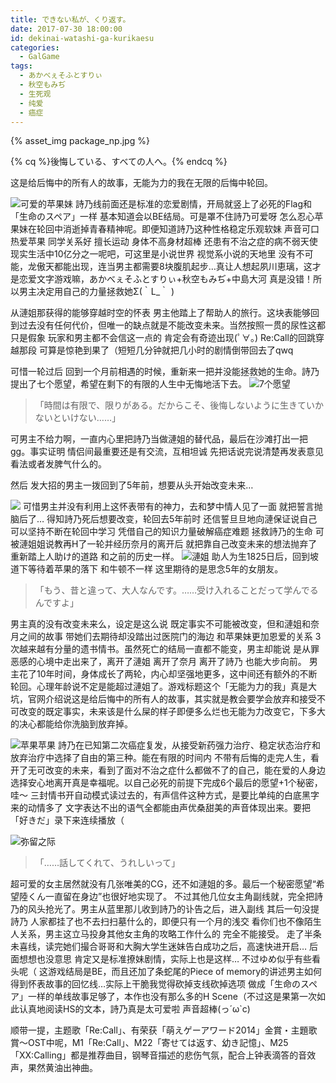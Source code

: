 ```yaml
---
title: できない私が、くり返す。
date: 2017-07-30 18:00:00
id: dekinai-watashi-ga-kurikaesu
categories:
  - GalGame
tags:
  - あかべぇそふとすりぃ
  - 秋空もみぢ
  - 生死观
  - 纯爱
  - 癌症
---
```

{% asset_img package_np.jpg %}

{% cq %}後悔している、すべての人へ。{% endcq %}

这是给后悔中的所有人的故事，无能为力的我在无限的后悔中轮回。
<!--more-->
![可爱的苹果妹](hondawhr191.jpg)
詩乃线前面还是标准的恋爱剧情，开局就竖上了必死的Flag和「生命のスペア」一样 基本知道会以BE结局。可是罩不住詩乃可爱呀 怎么忍心苹果妹在轮回中消逝掉青春精神呢。即便知道詩乃这种性格稳定乐观软妹 声音可口 热爱苹果 同学关系好 擅长运动 身体不高身材超棒 还患有不治之症的病不弱天使 现实生活中10亿分之一呢吧，可这里是小说世界 视觉系小说的天地里 没有不可能，龙傲天都能出现，连当男主都需要8块腹肌起步…真让人想起夙川恵璃，这才是恋爱文字游戏嘛，あかべぇそふとすりぃ+秋空もみぢ+中島大河 真是没错！所以男主决定用自己的力量拯救她Σ(｀L_｀ )

从漣姐那获得的能够穿越时空的怀表 男主他踏上了帮助人的旅行。这块表能够回到过去没有任何代价，但唯一的缺点就是不能改变未来。当然按照一贯的尿性这都只是假象 玩家和男主都不会信这一点的 肯定会有奇迹出现(ﾟ∀。)
Re:Call的回跳穿越那段 可算是惊艳到果了（短短几分钟就把几小时的剧情倒带回去了qwq

可惜一轮过后 回到一个月前相遇的时候，重新来一把并没能拯救她的生命。詩乃提出了七个愿望，希望在剩下的有限的人生中无悔地活下去。
![7个愿望](20170728231231.jpg)
> 「時間は有限で、限りがある。だからこそ、後悔しないように生きていかないといけない……」

可男主不给力啊，一直内心里把詩乃当做漣姐的替代品，最后在沙滩打出一把gg。事实证明 情侣间最重要还是有交流，互相坦诚 先把话说完说清楚再发表意见看法或者发脾气什么的。

然后 发大招的男主一拨回到了5年前，想要从头开始改变未来…

![](hondawhr144.jpg)
可惜男主并没有利用上这怀表带有的神力，去和梦中情人见了一面 就把誓言抛脑后了…
得知詩乃死后想要改变，轮回去5年前时 还信誓旦旦地向漣保证说自己可以坚持不断在轮回中学习 凭借自己的知识力量破解癌症难题 拯救詩乃的生命 可被漣姐姐说教再H了一轮并经历奈月的离开后 就把靠自己改变未来的想法抛弃了 重新踏上人助け的道路 和之前的历史一样。
![漣姐](hondawhr153.jpg)
助人为生1825日后，回到坡道下等待着苹果的落下 和牛顿不一样 这里期待的是思念5年的女朋友。

> 「もう、昔と違って、大人なんです。……受け入れることだって学んでるんですよ」

男主真的没有改变未来么，设定是这么说 既定事实不可能被改变，但和漣姐和奈月之间的故事 带她们去期待却没踏出过医院门的海边 和苹果妹更加恩爱的关系 3次越来越有分量的遗书情书。虽然死亡的结局一直都不能变，男主却能说 是从罪恶感的心境中走出来了，离开了漣姐 离开了奈月 离开了詩乃 也能大步向前。
男主花了10年时间，身体成长了两轮，内心却坚强地更多，这中间还有额外的不断轮回。心理年龄说不定是能超过漣姐了。游戏标题这个「无能为力的我」真是大坑，官网介绍说这是给后悔中的所有人的故事，其实就是教会要学会放弃和接受不可改变的既定事实，未来该是什么屎的样子即便多么烂也无能为力改变它，下多大的决心都能给你洗脑到放弃掉。

![苹果苹果](hondawhr222.jpg)
詩乃在已知第二次癌症复发，从接受新药强力治疗、稳定状态治疗和放弃治疗中选择了自由的第三种。能在有限的时间内 不带有后悔的走完人生，看开了无可改变的未来，看到了面对不治之症什么都做不了的自己，能在爱的人身边选择安心地离开真是幸福呢。以自己必死的前提下完成6个最后的愿望+1个秘密，哇～
三封情书开自动模式读过去的，有声信件这种方式，是要比单纯的白底黑字来的动情多了 文字表达不出的语气全都能由声优桑甜美的声音体现出来。要把「好きだ」录下来连续播放（

![弥留之际](hondawhr270.jpg)
> 「……話してくれて、うれしいって」

超可爱的女主居然就没有几张唯美的CG，还不如漣姐的多。最后一个秘密愿望“希望陸くん一直留在身边”也很好地实现了。
不过其他几位女主角副线就，完全把詩乃的风头抢光了。男主从蓝里那儿收到詩乃的讣告之后，进入副线 其后一句没提詩乃 人家都挂了也不去扫扫墓什么的，即便只有一个月的浅交 看你们也不像陌生人关系，男主这立马投身其他女主角的攻略工作什么的 完全不能接受。
走了半条未喜线，读完她们撮合哥哥和大胸大学生迷妹告白成功之后，高速快进开启… 后面想想也没意思 肯定又是标准撩妹剧情，实际上也是这样… 不过ゆめ似乎有些看头呢（
这游戏结局是BE，而且还加了条蛇尾的Piece of memory的讲述男主如何得到怀表故事的回忆线…实际上干脆我觉得砍掉支线砍掉选项 做成「生命のスペア」一样的单线故事足够了，本作也没有那么多的H Scene（不过这是果第一次如此认真地阅读HS的文本，詩乃真是太可爱啦 声音超棒(っ´ω`c)

顺带一提，主题歌「Re:Call」、有荣获「萌えゲーアワード2014」金賞・主題歌賞～OST中呢，M1「Re:Call」、M22「寄せては返す、幼き記憶」、M25「XX:Calling」都是推荐曲目，钢琴音描述的悲伤气氛，配合上钟表滴答的音效声，果然黄油出神曲。
